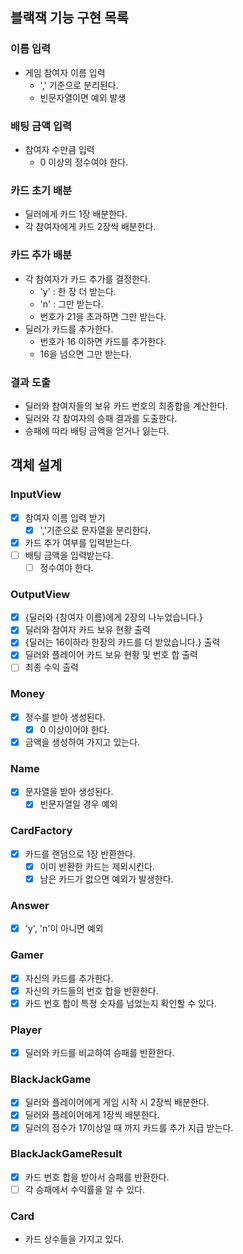 ## 블랙잭 기능 구현 목록

### 이름 입력
- 게임 참여자 이름 입력
  - ',' 기준으로 분리된다.
  - 빈문자열이면 예외 발생

### 배팅 금액 입력
- 참여자 수만큼 입력
  - 0 이상의 정수여야 한다.

### 카드 초기 배분
- 딜러에게 카드 1장 배분한다.
- 각 참여자에게 카드 2장씩 배분한다.

### 카드 추가 배분
- 각 참여자가 카드 추가를 결정한다.
  - 'y' : 한 장 더 받는다.
  - 'n' : 그만 받는다.
  - 번호가 21을 초과하면 그만 받는다.
- 딜러가 카드를 추가한다.
  - 번호가 16 이하면 카드를 추가한다.
  - 16을 넘으면 그만 받는다.

### 결과 도출
- 딜러와 참여자들의 보유 카드 번호의 최종합을 계산한다.
- 딜러와 각 참여자의 승패 결과를 도출한다.
- 승패에 따라 배팅 금액을 얻거나 잃는다.


## 객체 설계

### InputView
- [X] 참여자 이름 입력 받기
  - [X] ','기준으로 문자열을 분리한다.
- [X] 카드 추가 여부를 입력받는다.
- [ ] 배팅 금액을 입력받는다.
  - [ ] 정수여야 한다.

### OutputView
- [X] {딜러와 {참여자 이름}에게 2장의 나누었습니다.}
- [X] 딜러와 참여자 카드 보유 현황 출력
- [X] {딜러는 16이하라 한장의 카드를 더 받았습니다.} 출력
- [X] 딜러와 플레이어 카드 보유 현황 및 번호 합 출력
- [ ] 최종 수익 출력

### Money
- [X] 정수를 받아 생성된다.
  - [X] 0 이상이어야 한다.
- [X] 금액을 생성하여 가지고 있는다.

### Name
- [X] 문자열을 받아 생성된다.
  - [X] 빈문자열일 경우 예외

### CardFactory
- [X] 카드를 랜덤으로 1장 반환한다.
  - [X] 이미 반환한 카드는 제외시킨다.
  - [X] 남은 카드가 없으면 예외가 발생한다.

### Answer
- [X] 'y', 'n'이 아니면 예외

### Gamer
- [X] 자신의 카드를 추가한다.
- [X] 자신의 카드들의 번호 합을 반환한다.
- [X] 카드 번호 합이 특정 숫자를 넘었는지 확인할 수 있다.

### Player
- [X] 딜러와 카드를 비교하여 승패를 반환한다.

### BlackJackGame
- [X] 딜러와 플레이어에게 게임 시작 시 2장씩 배분한다.
- [X] 딜러와 플레이어에게 1장씩 배분한다.
- [X] 딜러의 점수가 17이상일 때 까지 카드를 추가 지급 받는다.

### BlackJackGameResult
- [X] 카드 번호 합을 받아서 승패를 반환한다.
- [ ] 각 승패에서 수익률을 알 수 있다.

### Card
- 카드 상수들을 가지고 있다.

